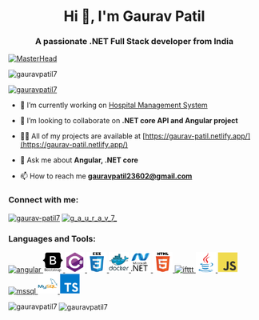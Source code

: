 <h1 align="center">Hi 👋, I'm Gaurav Patil</h1>
<h3 align="center">A passionate .NET Full Stack developer from India</h3>

[![MasterHead](https://firebasestorage.googleapis.com/v0/b/gaurav-patil-portfolio.appspot.com/o/Purple%20Gradient%20Digital%20Marketing%20LinkedIn%20Banner%20(1).png?alt=media&token=f917964a-af7b-4954-a6bd-3deab695196b&_gl=1*13jdmfh*_ga*MTk4MDAzODY2MC4xNjk0MjA1NTY4*_ga_CW55HF8NVT*MTY5NjA2NzQyMS4yMC4xLjE2OTYwNjc0NTIuMjkuMC4w)](https://gaurav-patil.netlify.app/)

<p align="left"> <img src="https://komarev.com/ghpvc/?username=gauravpatil7&label=Profile%20views&color=0e75b6&style=flat" alt="gauravpatil7" /> </p>

<p align="left"> <a href="https://github.com/ryo-ma/github-profile-trophy"><img src="https://github-profile-trophy.vercel.app/?username=gauravpatil7" alt="gauravpatil7" /></a> </p>

- 🔭 I’m currently working on [Hospital Management System](https://github.com/gauravpatil7/Hospital-System)

- 👯 I’m looking to collaborate on **.NET core API and Angular project**

- 👨‍💻 All of my projects are available at [https://gaurav-patil.netlify.app/](https://gaurav-patil.netlify.app/)

- 💬 Ask me about **Angular, .NET core**

- 📫 How to reach me **gauravpatil23602@gmail.com**

<h3 align="left">Connect with me:</h3>
<p align="left">
<a href="https://linkedin.com/in/gaurav-patil7" target="blank"><img align="center" src="https://raw.githubusercontent.com/rahuldkjain/github-profile-readme-generator/master/src/images/icons/Social/linked-in-alt.svg" alt="gaurav-patil7" height="30" width="40" /></a>
<a href="https://instagram.com/g_a_u_r_a_v_7_" target="blank"><img align="center" src="https://raw.githubusercontent.com/rahuldkjain/github-profile-readme-generator/master/src/images/icons/Social/instagram.svg" alt="g_a_u_r_a_v_7_" height="30" width="40" /></a>
</p>

<h3 align="left">Languages and Tools:</h3>
<p align="left"> <a href="https://angular.io" target="_blank" rel="noreferrer"> <img src="https://angular.io/assets/images/logos/angular/angular.svg" alt="angular" width="40" height="40"/> </a> <a href="https://getbootstrap.com" target="_blank" rel="noreferrer"> <img src="https://raw.githubusercontent.com/devicons/devicon/master/icons/bootstrap/bootstrap-plain-wordmark.svg" alt="bootstrap" width="40" height="40"/> </a> <a href="https://www.w3schools.com/cs/" target="_blank" rel="noreferrer"> <img src="https://raw.githubusercontent.com/devicons/devicon/master/icons/csharp/csharp-original.svg" alt="csharp" width="40" height="40"/> </a> <a href="https://www.w3schools.com/css/" target="_blank" rel="noreferrer"> <img src="https://raw.githubusercontent.com/devicons/devicon/master/icons/css3/css3-original-wordmark.svg" alt="css3" width="40" height="40"/> </a> <a href="https://www.docker.com/" target="_blank" rel="noreferrer"> <img src="https://raw.githubusercontent.com/devicons/devicon/master/icons/docker/docker-original-wordmark.svg" alt="docker" width="40" height="40"/> </a> <a href="https://dotnet.microsoft.com/" target="_blank" rel="noreferrer"> <img src="https://raw.githubusercontent.com/devicons/devicon/master/icons/dot-net/dot-net-original-wordmark.svg" alt="dotnet" width="40" height="40"/> </a> <a href="https://www.w3.org/html/" target="_blank" rel="noreferrer"> <img src="https://raw.githubusercontent.com/devicons/devicon/master/icons/html5/html5-original-wordmark.svg" alt="html5" width="40" height="40"/> </a> <a href="https://ifttt.com/" target="_blank" rel="noreferrer"> <img src="https://www.vectorlogo.zone/logos/ifttt/ifttt-ar21.svg" alt="ifttt" width="40" height="40"/> </a> <a href="https://www.java.com" target="_blank" rel="noreferrer"> <img src="https://raw.githubusercontent.com/devicons/devicon/master/icons/java/java-original.svg" alt="java" width="40" height="40"/> </a> <a href="https://developer.mozilla.org/en-US/docs/Web/JavaScript" target="_blank" rel="noreferrer"> <img src="https://raw.githubusercontent.com/devicons/devicon/master/icons/javascript/javascript-original.svg" alt="javascript" width="40" height="40"/> </a> <a href="https://www.microsoft.com/en-us/sql-server" target="_blank" rel="noreferrer"> <img src="https://www.svgrepo.com/show/303229/microsoft-sql-server-logo.svg" alt="mssql" width="40" height="40"/> </a> <a href="https://www.mysql.com/" target="_blank" rel="noreferrer"> <img src="https://raw.githubusercontent.com/devicons/devicon/master/icons/mysql/mysql-original-wordmark.svg" alt="mysql" width="40" height="40"/> </a> <a href="https://www.typescriptlang.org/" target="_blank" rel="noreferrer"> <img src="https://raw.githubusercontent.com/devicons/devicon/master/icons/typescript/typescript-original.svg" alt="typescript" width="40" height="40"/> </a> </p>

<p><img align="left" src="https://github-readme-stats.vercel.app/api/top-langs?username=gauravpatil7&show_icons=true&locale=en&layout=compact" alt="gauravpatil7" /></p>

<p>&nbsp;<img align="center" src="https://github-readme-stats.vercel.app/api?username=gauravpatil7&show_icons=true&locale=en" alt="gauravpatil7" /></p>

